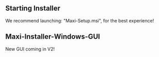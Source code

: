 ## Starting Installer
We recommend launching: "Maxi-Setup.msi", for the best experience!

## Maxi-Installer-Windows-GUI
New GUI coming in V2!

